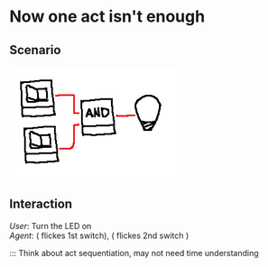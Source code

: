 # Now one act isn't enough

## Scenario
![Image](../IMGS/3.png)

## Interaction
*User*: Turn the LED on  
*Agent*: ( flickes 1st switch), ( flickes 2nd switch )

::: Think about act sequentiation, may not need time understanding
